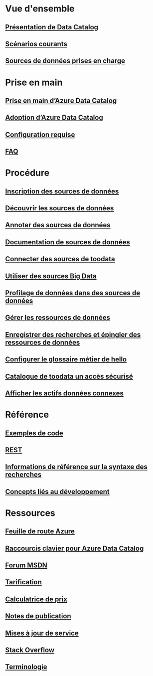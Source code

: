 # Vue d'ensemble
## [Présentation de Data Catalog](data-catalog-what-is-data-catalog.md)
## [Scénarios courants](data-catalog-common-scenarios.md)
## [Sources de données prises en charge](data-catalog-dsr.md)

# Prise en main
## [Prise en main d’Azure Data Catalog](data-catalog-get-started.md)
## [Adoption d’Azure Data Catalog](data-catalog-adopting-data-catalog.md)
## [Configuration requise](data-catalog-prerequisites.md)
## [FAQ](data-catalog-frequently-asked-questions.md)

# Procédure
## [Inscription des sources de données](data-catalog-how-to-register.md)
## [Découvrir les sources de données](data-catalog-how-to-discover.md)
## [Annoter des sources de données](data-catalog-how-to-annotate.md)
## [Documentation de sources de données](data-catalog-how-to-documentation.md)
## [Connecter des sources de toodata](data-catalog-how-to-connect.md)
## [Utiliser des sources Big Data](data-catalog-how-to-big-data.md)
## [Profilage de données dans des sources de données](data-catalog-how-to-data-profile.md)
## [Gérer les ressources de données](data-catalog-how-to-manage.md)
## [Enregistrer des recherches et épingler des ressources de données](data-catalog-how-to-save-pin.md)
## [Configurer le glossaire métier de hello](data-catalog-how-to-business-glossary.md)
## [Catalogue de toodata un accès sécurisé](data-catalog-how-to-secure-catalog.md)
## [Afficher les actifs données connexes](data-catalog-how-to-view-related-data-assets.md) 

# Référence
## [Exemples de code](https://azure.microsoft.com/en-us/resources/samples/?service=data-catalog)
## [REST](/rest/api/datacatalog/)
## [Informations de référence sur la syntaxe des recherches](/rest/api/datacatalog/data-catalog-search-syntax-reference)
## [Concepts liés au développement](data-catalog-developer-concepts.md)

# Ressources
## [Feuille de route Azure](https://azure.microsoft.com/roadmap/)
## [Raccourcis clavier pour Azure Data Catalog](data-catalog-keyboard-shortcuts.md)
## [Forum MSDN](https://social.msdn.microsoft.com/Forums/en-US/home?forum=azuredatacatalog)
## [Tarification](https://azure.microsoft.com/pricing/details/data-catalog/)
## [Calculatrice de prix](https://azure.microsoft.com/pricing/calculator/)
## [Notes de publication](data-catalog-whats-new.md)
## [Mises à jour de service](https://azure.microsoft.com/updates/?product=data-catalog)
## [Stack Overflow](http://stackoverflow.com/questions/tagged/azure-data-catalog)
## [Terminologie](data-catalog-terminology.md)
